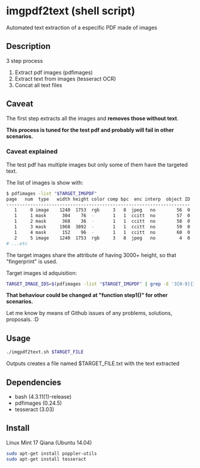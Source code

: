 # imgpdf2text (shell script)

Automated text extraction of a especific PDF made of images

## Description

3 step process

1. Extract pdf images (pdfimages)
2. Extract text from images (tesseract OCR)
3. Concat all text files

## Caveat

The first step extracts all the images and **removes those without text**.

**This process is tuned for the test pdf and probably will fail in other scenarios.**

### Caveat explained

The test pdf has multiple images but only some of them have the targeted text.

The list of images is show with:

```bash
$ pdfimages -list "$TARGET_IMGPDF"
page   num  type   width height color comp bpc  enc interp  object ID
---------------------------------------------------------------------
   1     0 image    1240  1753  rgb     3   8  jpeg   no        56  0
   1     1 mask      304    76  -       1   1  ccitt  no        57  0
   1     2 mask      368    36  -       1   1  ccitt  no        58  0
   1     3 mask     1968  3092  -       1   1  ccitt  no        59  0
   1     4 mask      152    96  -       1   1  ccitt  no        60  0
   2     5 image    1240  1753  rgb     3   8  jpeg   no         4  0
# ...etc
```

The target images share the attribute of having 3000+ height, so that "fingerprint" is used.

Target images id adquisition:
```bash
TARGET_IMAGE_IDS=$(pdfimages -list "$TARGET_IMGPDF" | grep -E '3[0-9]{3}' | awk '{ print $2; }')
```

**That behaviour could be changed at "function step1()" for other scenarios.**

Let me know by means of Github issues of any problems, solutions, proposals. :D

## Usage

```bash
./imgpdf2text.sh $TARGET_FILE
```

Outputs creates a file named $TARGET_FILE.txt with the text extracted

## Dependencies

* bash (4.3.11(1)-release)
* pdfimages (0.24.5)
* tesseract (3.03)

## Install

Linux Mint 17 Qiana (Ubuntu 14.04)

```bash
sudo apt-get install poppler-utils
sudo apt-get install tesseract
```
